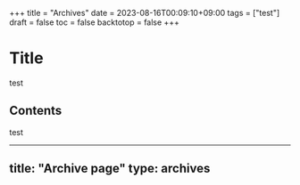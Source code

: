 +++
title = "Archives"
date = 2023-08-16T00:09:10+09:00
tags = ["test"]
draft = false
toc = false
backtotop = false
+++

# Title
test
<!-- toc -->

## Contents
test

---
title: "Archive page"
type: archives
---